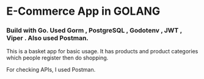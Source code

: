# E-Commerce App in GOLANG

### Build with Go. Used Gorm , PostgreSQL , Godotenv , JWT , Viper . Also used Postman.

This is a basket app for basic usage. It has products and product categories which people register then do shopping.



For checking APIs, I used Postman.



